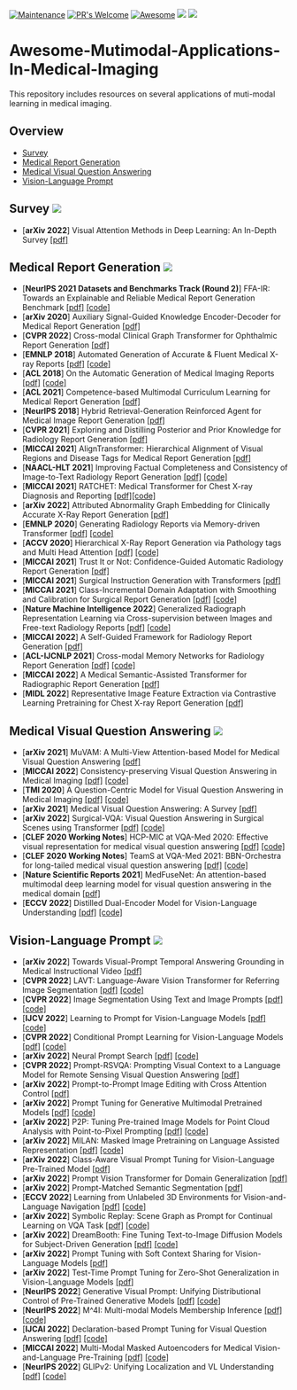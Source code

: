 [![Maintenance](https://img.shields.io/badge/Maintained%3F-yes-green.svg)](https://GitHub.com/Naereen/StrapDown.js/graphs/commit-activity)
[![PR's Welcome](https://img.shields.io/badge/PRs-welcome-brightgreen.svg?style=flat)](http://makeapullrequest.com) 
[![Awesome](https://cdn.rawgit.com/sindresorhus/awesome/d7305f38d29fed78fa85652e3a63e154dd8e8829/media/badge.svg)](https://github.com/sindresorhus/awesome)
![](https://img.shields.io/github/last-commit/Richard88888/awesome-mutimodal-in-medical-imaging?color=green) 
![](https://img.shields.io/badge/PaperNumber-54-brightgreen)

# Awesome-Mutimodal-Applications-In-Medical-Imaging
This repository includes resources on several applications of muti-modal learning in medical imaging.

## Overview
- [Survey](https://github.com/Richard88888/awesome-mutimodal-in-medical-imaging#survey)
- [Medical Report Generation](https://github.com/Richard88888/awesome-mutimodal-in-medical-imaging#medical-report-generation)
- [Medical Visual Question Answering](https://github.com/Richard88888/awesome-mutimodal-in-medical-imaging#medical-visual-question-answering)
- [Vision-Language Prompt](https://github.com/Richard88888/awesome-mutimodal-in-medical-imaging#vision-language-prompt)

## Survey ![](https://img.shields.io/badge/survey-red)
- [**arXiv 2022**] Visual Attention Methods in Deep Learning: An In-Depth Survey [[pdf]](https://arxiv.org/pdf/2204.07756.pdf)

## Medical Report Generation ![](https://img.shields.io/badge/Medical_Report_Generation-blue)
- [**NeurIPS 2021 Datasets and Benchmarks Track (Round 2)**] FFA-IR: Towards an Explainable and Reliable Medical Report Generation Benchmark [[pdf]](https://openreview.net/pdf?id=FgYTwJbjbf) [[code]](https://github.com/mlii0117/FFA-IR)
- [**arXiv 2020**] Auxiliary Signal-Guided Knowledge Encoder-Decoder for Medical Report Generation [[pdf]](https://arxiv.org/pdf/2006.03744.pdf)
- [**CVPR 2022**] Cross-modal Clinical Graph Transformer for Ophthalmic Report Generation [[pdf]](https://openaccess.thecvf.com/content/CVPR2022/papers/Li_Cross-Modal_Clinical_Graph_Transformer_for_Ophthalmic_Report_Generation_CVPR_2022_paper.pdf)
- [**EMNLP 2018**] Automated Generation of Accurate & Fluent Medical X-ray Reports [[pdf]](https://aclanthology.org/2021.emnlp-main.288.pdf) [[code]](https://github.com/ginobilinie/xray_report_generation)
- [**ACL 2018**] On the Automatic Generation of Medical Imaging Reports [[pdf]](https://arxiv.org/pdf/1711.08195.pdf) [[code]](https://github.com/ginobilinie/xray_report_generation)
- [**ACL 2021**] Competence-based Multimodal Curriculum Learning for Medical Report Generation [[pdf]](https://arxiv.org/pdf/2206.14579)
- [**NeurIPS 2018**] Hybrid Retrieval-Generation Reinforced Agent for Medical Image Report Generation [[pdf]](https://proceedings.neurips.cc/paper/2018/file/e07413354875be01a996dc560274708e-Paper.pdf)
- [**CVPR 2021**] Exploring and Distilling Posterior and Prior Knowledge for Radiology Report Generation [[pdf]](https://arxiv.org/pdf/2106.06963)
- [**MICCAI 2021**] AlignTransformer: Hierarchical Alignment of Visual Regions and Disease Tags for Medical Report Generation [[pdf]](https://link.springer.com/epdf/10.1007/978-3-030-87199-4_7?sharing_token=iMTuynS886TPRX2tpd4j_ve4RwlQNchNByi7wbcMAY77-APbzlXwOT5RhkQVJUpA8C1IDKnp8kmcMzkygX0JSaQ4fMfisgha9cEjIOOnQyQt2U7lkDP7X1X-78q5y-eDpjODrlaPQ8bIR5jMLYGNzIjbKcbHi8GzVXsvB54kSUY%3D)
- [**NAACL-HLT 2021**] Improving Factual Completeness and Consistency of Image-to-Text Radiology Report Generation [[pdf]](https://arxiv.org/pdf/2010.10042.pdf) [[code]](https://github.com/ysmiura/ifcc)
- [**MICCAI 2021**] RATCHET: Medical Transformer for Chest X-ray Diagnosis and Reporting [[pdf]](https://arxiv.org/pdf/2107.02104.pdf)[[code]](https://github.com/farrell236/RATCHET)
- [**arXiv 2022**] Attributed Abnormality Graph Embedding for Clinically Accurate X-Ray Report Generation [[pdf]](https://arxiv.org/pdf/2207.01208)
- [**EMNLP 2020**] Generating Radiology Reports via Memory-driven Transformer [[pdf]](https://arxiv.org/pdf/2010.16056) [[code]](https://github.com/zhjohnchan/R2Gen)
- [**ACCV 2020**] Hierarchical X-Ray Report Generation via Pathology tags and Multi Head Attention [[pdf]](https://openaccess.thecvf.com/content/ACCV2020/papers/Srinivasan_Hierarchical_X-Ray_Report_Generation_via_Pathology_tags_and_Multi_Head_ACCV_2020_paper.pdf) [[code]](https://medicalcaption.github.io/)
- [**MICCAI 2021**] Trust It or Not: Confidence-Guided Automatic Radiology Report Generation [[pdf]](https://arxiv.org/pdf/2106.10887) 
- [**MICCAI 2021**] Surgical Instruction Generation with Transformers [[pdf]](https://arxiv.org/pdf/2107.06964)
- [**MICCAI 2021**] Class-Incremental Domain Adaptation with Smoothing and Calibration for Surgical Report Generation [[pdf]](https://arxiv.org/pdf/2107.11091) [[code]](https://github.com/XuMengyaAmy/CIDACaptioning)
- [**Nature Machine Intelligence 2022**] Generalized Radiograph Representation Learning via Cross-supervision between Images and Free-text Radiology Reports [[pdf]](https://arxiv.org/abs/2111.03452) [[code]](https://github.com/funnyzhou/refers)
- [**MICCAI 2022**] A Self-Guided Framework for Radiology Report Generation [[pdf]](https://arxiv.org/pdf/2206.09378)
- [**ACL-IJCNLP 2021**] Cross-modal Memory Networks for Radiology Report Generation [[pdf]](https://arxiv.org/pdf/2204.13258) [[code]](https://github.com/zhjohnchan/R2GenCMN)
- [**MICCAI 2022**] A Medical Semantic-Assisted Transformer for Radiographic Report Generation [[pdf]](https://arxiv.org/pdf/2208.10358)
- [**MIDL 2022**] Representative Image Feature Extraction via Contrastive Learning Pretraining for Chest X-ray Report Generation [[pdf]](https://arxiv.org/pdf/2209.01604)

## Medical Visual Question Answering ![](https://img.shields.io/badge/Medical_Visual_Question_Answering-red)
- [**arXiv 2021**] MuVAM: A Multi-View Attention-based Model for Medical Visual Question Answering [[pdf]](https://arxiv.org/pdf/2107.03216)
- [**MICCAI 2022**] Consistency-preserving Visual Question Answering in Medical Imaging [[pdf]](https://arxiv.org/pdf/2206.13296) [[code]](https://github.com/sergiotasconmorales/consistency_vqa)
- [**TMI 2020**] A Question-Centric Model for Visual Question Answering in Medical Imaging [[pdf]](https://arxiv.org/pdf/2003.08760) [[code]](https://github.com/vuhoangminh/vqa_medical)
- [**arXiv 2021**] Medical Visual Question Answering: A Survey [[pdf]](https://arxiv.org/pdf/2111.10056)
- [**arXiv 2022**] Surgical-VQA: Visual Question Answering in Surgical Scenes using Transformer [[pdf]](https://arxiv.org/pdf/2206.11053) [[code]](https://github.com/lalithjets/Surgical_VQA)
- [**CLEF 2020 Working Notes**] HCP-MIC at VQA-Med 2020: Effective visual representation for medical visual question answering [[pdf]](http://ceur-ws.org/Vol-2696/paper_74.pdf) [[code]](https://github.com/haifangong/HCP-MIC-at-ImageCLEF-VQA-Med-2020)
- [**CLEF 2020 Working Notes**] TeamS at VQA-Med 2021: BBN-Orchestra for long-tailed medical visual question answering [[pdf]](http://ceur-ws.org/Vol-2936/paper-98.pdf) [[code]](https://github.com/d4l-data4life/BBNOrchestra-for-VQAmed2021)
- [**Nature Scientific Reports 2021**] MedFuseNet: An attention-based multimodal deep learning model for visual question answering in the medical domain [[pdf]](https://www.nature.com/articles/s41598-021-98390-1) 
- [**ECCV 2022**] Distilled Dual-Encoder Model for Vision-Language Understanding [[pdf]](https://arxiv.org/pdf/2112.08723) [[code]](https://github.com/yzd-v/MGD)

## Vision-Language Prompt ![](https://img.shields.io/badge/Vision_Language_Prompt-green)
- [**arXiv 2022**] Towards Visual-Prompt Temporal Answering Grounding in Medical Instructional Video [[pdf]](https://arxiv.org/pdf/2203.06667)
- [**CVPR 2022**] LAVT: Language-Aware Vision Transformer for Referring Image Segmentation [[pdf]](https://arxiv.org/pdf/2112.02244) [[code]](https://github.com/yz93/lavt-ris)
- [**CVPR 2022**] Image Segmentation Using Text and Image Prompts [[pdf]](https://arxiv.org/pdf/2112.10003) [[code]](https://github.com/timojl/clipseg)
- [**IJCV 2022**] Learning to Prompt for Vision-Language Models [[pdf]](https://arxiv.org/pdf/2109.01134) [[code]](https://github.com/kaiyangzhou/coop)
- [**CVPR 2022**] Conditional Prompt Learning for Vision-Language Models [[pdf]](https://arxiv.org/pdf/2203.05557) [[code]](https://github.com/kaiyangzhou/coop)
- [**arXiv 2022**] Neural Prompt Search [[pdf]](https://arxiv.org/pdf/2206.04673) [[code]](https://github.com/Davidzhangyuanhan/NOAH)
- [**CVPR 2022**] Prompt-RSVQA: Prompting Visual Context to a Language Model for Remote Sensing Visual Question Answering [[pdf]](https://openaccess.thecvf.com/content/CVPR2022W/EarthVision/papers/Chappuis_Prompt-RSVQA_Prompting_Visual_Context_to_a_Language_Model_for_Remote_CVPRW_2022_paper.pdf) 
- [**arXiv 2022**] Prompt-to-Prompt Image Editing with Cross Attention Control [[pdf]](https://arxiv.org/pdf/2208.01626)
- [**arXiv 2022**] Prompt Tuning for Generative Multimodal Pretrained Models [[pdf]](https://arxiv.org/pdf/2208.02532) [[code]](https://github.com/OFA-Sys/OFA)
- [**arXiv 2022**] P2P: Tuning Pre-trained Image Models for Point Cloud Analysis with Point-to-Pixel Prompting [[pdf]](https://arxiv.org/pdf/2208.02812.pdf) [[code]](https://github.com/wangzy22/P2P)
- [**arXiv 2022**] MILAN: Masked Image Pretraining on Language Assisted Representation [[pdf]](https://arxiv.org/pdf/2208.06049) [[code]](https://github.com/zejiangh/MILAN)
- [**arXiv 2022**] Class-Aware Visual Prompt Tuning for Vision-Language Pre-Trained Model [[pdf]](https://arxiv.org/pdf/2208.08340.pdf)
- [**arXiv 2022**] Prompt Vision Transformer for Domain Generalization [[pdf]](https://arxiv.org/pdf/2208.08914.pdf)
- [**arXiv 2022**] Prompt-Matched Semantic Segmentation [[pdf]](https://arxiv.org/pdf/2208.10159)
- [**ECCV 2022**] Learning from Unlabeled 3D Environments for Vision-and-Language Navigation [[pdf]](https://arxiv.org/pdf/2208.11781.pdf) [[code]](https://cshizhe.github.io/projects/hm3d_autovln.html)
- [**arXiv 2022**] Symbolic Replay: Scene Graph as Prompt for Continual Learning on VQA Task [[pdf]](https://arxiv.org/pdf/2208.12037.pdf) [[code]](https://github.com/showlab/CLVQA) 
- [**arXiv 2022**] DreamBooth: Fine Tuning Text-to-Image Diffusion Models for Subject-Driven Generation [[pdf]](https://arxiv.org/pdf/2208.12242.pdf) [[code]](https://dreambooth.github.io/)
- [**arXiv 2022**] Prompt Tuning with Soft Context Sharing for Vision-Language Models [[pdf]](https://arxiv.org/pdf/2208.13474.pdf)
- [**arXiv 2022**] Test-Time Prompt Tuning for Zero-Shot Generalization in Vision-Language Models [[pdf]](https://arxiv.org/pdf/2209.07511.pdf) 
- [**NeurIPS 2022**] Generative Visual Prompt: Unifying Distributional Control of Pre-Trained Generative Models [[pdf]](https://arxiv.org/pdf/2209.06970.pdf) [[code]](https://github.com/ChenWu98/Generative-Visual-Prompt)
- [**NeurIPS 2022**] M^4I: Multi-modal Models Membership Inference [[pdf]](https://arxiv.org/pdf/2209.06997.pdf) [[code]](https://github.com/MultimodalMI/Multimodal-membership-inference)
- [**IJCAI 2022**] Declaration-based Prompt Tuning for Visual Question Answering [[pdf]](https://arxiv.org/pdf/2205.02456) [[code]](https://github.com/CCIIPLab/DPT)
- [**MICCAI 2022**] Multi-Modal Masked Autoencoders for Medical Vision-and-Language Pre-Training [[pdf]](https://arxiv.org/pdf/2209.07098.pdf) [[code]](https://github.com/zhjohnchan/M3AE)
- [**NeurIPS 2022**] GLIPv2: Unifying Localization and VL Understanding [[pdf]](https://arxiv.org/pdf/2206.05836.pdf) [[code]](https://github.com/microsoft/GLIP)
